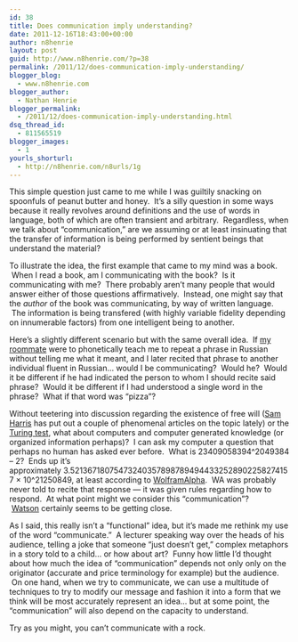 ```yaml
---
id: 38
title: Does communication imply understanding?
date: 2011-12-16T18:43:00+00:00
author: n8henrie
layout: post
guid: http://www.n8henrie.com/?p=38
permalink: /2011/12/does-communication-imply-understanding/
blogger_blog:
  - www.n8henrie.com
blogger_author:
  - Nathan Henrie
blogger_permalink:
  - /2011/12/does-communication-imply-understanding.html
dsq_thread_id:
  - 811565519
blogger_images:
  - 1
yourls_shorturl:
  - http://n8henrie.com/n8urls/1g
---
```

This simple question just came to me while I was guiltily snacking on spoonfuls of peanut butter and honey.  It&#8217;s a silly question in some ways because it really revolves around definitions and the use of words in language, both of which are often transient and arbitrary.  Regardless, when we talk about &#8220;communication,&#8221; are we assuming or at least insinuating that the transfer of information is being performed by sentient beings that understand the material?

To illustrate the idea, the first example that came to my mind was a book.  When I read a book, am I communicating with the book?  Is it communicating with me?  There probably aren&#8217;t many people that would answer either of those questions affirmatively.  Instead, one might say that the _author_ of the book was communicating, by way of written language.  The information is being transfered (with highly variable fidelity depending on innumerable factors) from one intelligent being to another.

Here&#8217;s a slightly different scenario but with the same overall idea.  If <a href="https://plus.google.com/107523127386800952621/posts" target="_blank">my roommate</a> were to phonetically teach me to repeat a phrase in Russian without telling me what it meant, and I later recited that phrase to another individual fluent in Russian&#8230; would I be communicating?  Would he?  Would it be different if he had indicated the person to whom I should recite said phrase?  Would it be different if I had understood a single word in the phrase?  What if that word was &#8220;pizza&#8221;?

Without teetering into discussion regarding the existence of free will (<a href="http://www.samharris.org/books/free-will" target="_blank">Sam Harris</a> has put out a couple of phenomenal articles on the topic lately) or the <a href="http://plato.stanford.edu/entries/turing-test/" target="_blank">Turing test</a>, what about computers and computer generated knowledge (or organized information perhaps)?  I can ask my computer a question that perhaps no human has asked ever before.  What is 23409058394^2049384 &#8211; 2?  Ends up it&#8217;s approximately 3.521367180754732403578987894944332528902258274157 × 10^21250849, at least according to <a href="http://www.wolframalpha.com/" target="_blank">WolframAlpha</a>.  WA was probably never told to recite that response &#8212; it was given rules regarding how to respond.  At what point might we consider this &#8220;communication&#8221;?  <a href="https://en.wikipedia.org/wiki/Watson_(computer)" target="_blank">Watson</a> certainly seems to be getting close.

As I said, this really isn&#8217;t a &#8220;functional&#8221; idea, but it&#8217;s made me rethink my use of the word &#8220;communicate.&#8221;  A lecturer speaking way over the heads of his audience, telling a joke that someone &#8220;just doesn&#8217;t get,&#8221; complex metaphors in a story told to a child&#8230; or how about art?  Funny how little I&#8217;d thought about how much the idea of &#8220;communication&#8221; depends not only only on the originator (accurate and price terminology for example) but the audience.  On one hand, when we try to communicate, we can use a multitude of techniques to try to modify our message and fashion it into a form that we think will be most accurately represent an idea&#8230; but at some point, the &#8220;communication&#8221; will also depend on the capacity to understand.

Try as you might, you can&#8217;t communicate with a rock. 

<div>
</div>